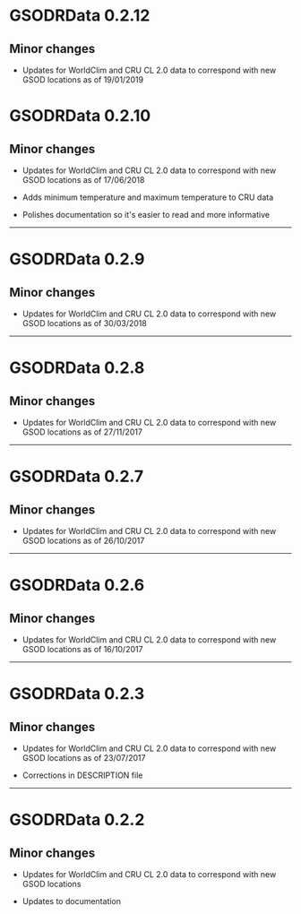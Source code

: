 # GSODRData 0.2.12
 
## Minor changes

- Updates for WorldClim and CRU CL 2.0 data to correspond with new GSOD
  locations as of 19/01/2019

# GSODRData 0.2.10

## Minor changes

  - Updates for WorldClim and CRU CL 2.0 data to correspond with new GSOD
  locations as of 17/06/2018

  - Adds minimum temperature and maximum temperature to CRU data

  - Polishes documentation so it's easier to read and more informative

--------------------------------------------------------------------------------

# GSODRData 0.2.9

## Minor changes

  - Updates for WorldClim and CRU CL 2.0 data to correspond with new GSOD
  locations as of 30/03/2018

--------------------------------------------------------------------------------

# GSODRData 0.2.8

## Minor changes

  - Updates for WorldClim and CRU CL 2.0 data to correspond with new GSOD
  locations as of 27/11/2017

--------------------------------------------------------------------------------

# GSODRData 0.2.7

## Minor changes

  - Updates for WorldClim and CRU CL 2.0 data to correspond with new GSOD
  locations as of 26/10/2017

--------------------------------------------------------------------------------

# GSODRData 0.2.6

## Minor changes

  - Updates for WorldClim and CRU CL 2.0 data to correspond with new GSOD
  locations as of 16/10/2017

--------------------------------------------------------------------------------

# GSODRData 0.2.3

## Minor changes

  - Updates for WorldClim and CRU CL 2.0 data to correspond with new GSOD
  locations as of 23/07/2017

- Corrections in DESCRIPTION file

--------------------------------------------------------------------------------

# GSODRData 0.2.2

## Minor changes

  - Updates for WorldClim and CRU CL 2.0 data to correspond with new GSOD
  locations

  - Updates to documentation
